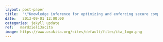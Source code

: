 ```yaml
---
layout: post-paper
title:  "\"Knowledge inference for optimizing and enforcing secure computations\" appear at the conference for the International Technology Alliance 2013"
date:   2013-09-01 12:00:00
categories: jekyll update
ref:   mardziel13acita
image: https://www.usukita.org/sites/default/files/ita_logo.png
---
```

